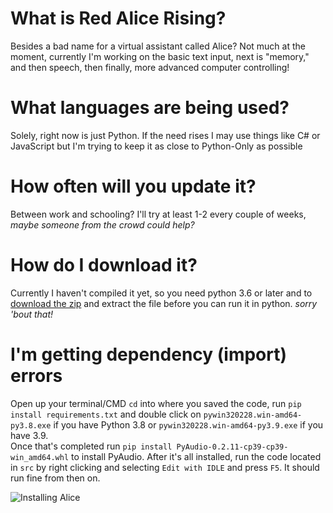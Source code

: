 # What is Red Alice Rising?
Besides a bad name for a virtual assistant called Alice? Not much at the moment, currently I'm working on the basic text input, next is "memory," and then speech, then finally, more advanced computer controlling!

# What languages are being used?
Solely, right now is just Python. If the need rises I may use things like C# or JavaScript but I'm trying to keep it as close to Python-Only as possible

# How often will you update it?
Between work and schooling? I'll try at least 1-2 every couple of weeks, *maybe someone from the crowd could help?*

# How do I download it?
Currently I haven't compiled it yet, so you need python 3.6 or later and to [download the zip](https://github.com/KazutoKashima/Project-Red-Alice-Rising/archive/master.zip) and extract the file before you can run it in python. *sorry 'bout that!*

# I'm getting dependency (import) errors
Open up your terminal/CMD `cd` into where you saved the code, run `pip install requirements.txt` and  double click on `pywin320228.win-amd64-py3.8.exe` if you have Python 3.8 or `pywin320228.win-amd64-py3.9.exe` if you have 3.9.  
Once that's completed run `pip install PyAudio-0.2.11-cp39-cp39-win_amd64.whl` to install PyAudio. After it's all installed, run the code located in `src` by right clicking and selecting `Edit with IDLE` and press `F5`. It should run fine from then on.  
  
![Installing Alice](https://github.com/KazutoKashima/Project-Red-Alice-Rising/blob/master/Installing_Alice.gif)
